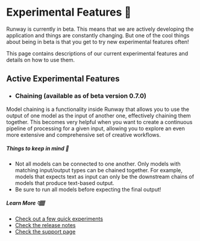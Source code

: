 # Experimental Features 🧪

Runway is currently in beta. This means that we are actively developing the application and things are constantly changing. But one of the cool things about being in beta is that you get to try new experimental features often!

This page contains descriptions of our current experimental features and details on how to use them.

## Active Experimental Features

- ### Chaining (available as of beta version 0.7.0)

Model chaining is a functionality inside Runway that allows you to use the output of one model as the input of another one, effectively chaining them together. This becomes very helpful when you want to create a continuous pipeline of processing for a given input, allowing you to explore an even more extensive and comprehensive set of creative workflows.

##### Things to keep in mind 🧠
- Not all models can be connected to one another. Only models with matching input/output types can be chained together. For example, models that expects text as input can only be the downstream chains of models that produce text-based output.
- Be sure to run all models before expecting the final output!

##### Learn More 👇🏽
- [Check out a few quick experiments](https://docs.runwayml.com/#/how-to/chaining-models-together)
- [Check the release notes](https://runwayml.com/release-notes)
- [Check the support page](https://support.runwayml.com/en/articles/3140662-understanding-how-chaining-works)
